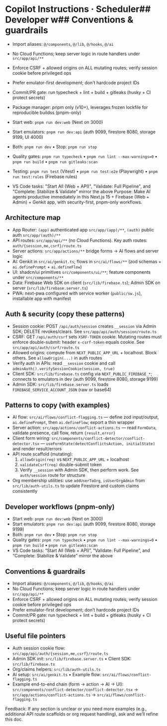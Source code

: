 # Copilot Instructions · Scheduler## Developer w## Conventions & guardrails

- Import aliases: `@/components`, `@/lib`, `@/hooks`, `@/ai`
- No Cloud Functions; keep server logic in route handlers under `src/app/api/**`
- Enforce CSRF + allowed origins on ALL mutating routes; verify session cookie before privileged ops
- Prefer emulator-first development; don't hardcode project IDs
- Commit/PR gate: run typecheck + lint + build + gitleaks (husky + CI protect secrets)
- Package manager: pnpm only (v10+), leverages frozen lockfile for reproducible buildss (pnpm-only)

- Start web: `pnpm run dev:web` (Next on 3000)
- Start emulators: `pnpm run dev:api` (auth 9099, firestore 8080, storage 9199, UI 4000)
- Both: `pnpm run dev` • Stop: `pnpm run stop`
- Quality gates: `pnpm run typecheck` • `pnpm run lint --max-warnings=0` • `pnpm run build` • `pnpm run gitleaks:scan`
- Testing: `pnpm run test` (Vitest) • `pnpm run test:e2e` (Playwright) • `pnpm run test:rules` (Firebase rules)
- VS Code tasks: "Start All (Web + API)", "Validate: Full Pipeline", and "Complete: Stabilize & Validate" mirror the above
  Purpose: Make AI agents productive immediately in this Next.js 15 + Firebase (Web + Admin) + Genkit app, with security-first, pnpm-only workflows.

## Architecture map

- App Router: `(app)` authenticated app `src/app/(app)/**`, `(auth)` public auth `src/app/(auth)/**`
- API routes: `src/app/api/**` (no Cloud Functions). Key auth routes: `auth/{session,me,csrf}/route.ts`
- Server actions: `src/app/actions/**` bridge forms → AI flows and server logic
- AI: Genkit in `src/ai/genkit.ts`; flows in `src/ai/flows/**` (zod schemas + `ai.definePrompt` + `ai.defineFlow`)
- UI: shadcn/ui primitives `src/components/ui/**`; feature components under `src/components/**`
- Data: Firebase Web SDK on client (`src/lib/firebase.ts`); Admin SDK on server (`src/lib/firebase.server.ts`)
- PWA: next-pwa configured with service worker (`public/sw.js`), installable app with manifest

## Auth & security (copy these patterns)

- Session cookie: POST `/api/auth/session` creates `__session` via Admin SDK; DELETE revokes/clears. See `src/app/api/auth/session/route.ts`
- CSRF: GET `/api/auth/csrf` sets `XSRF-TOKEN` cookie. Mutating routes must enforce double-submit: header `x-csrf-token` equals cookie. See `src/app/api/auth/csrf/route.ts`
- Allowed origins: compute from `NEXT_PUBLIC_APP_URL` + localhost. Block others. See `allowOrigin(...)` in auth routes
- Verify auth in APIs: read `__session` cookie and call `adminAuth().verifySessionCookie(session, true)`
- Client SDK: `src/lib/firebase.ts` config via `NEXT_PUBLIC_FIREBASE_*`; connects to emulators in dev (auth 9099, firestore 8080, storage 9199)
- Admin SDK: `src/lib/firebase.server.ts` loads `FIREBASE_SERVICE_ACCOUNT_JSON` (raw or base64)

## Patterns to copy (with examples)

- AI flow: `src/ai/flows/conflict-flagging.ts` — define zod input/output, `ai.definePrompt`, then `ai.defineFlow`; export a thin wrapper
- Server action: `src/app/actions/conflict-actions.ts` — read `FormData`, validate presence, call flow, return `{result,error}`
- Client form wiring: `src/components/conflict-detector/conflict-detector.tsx` — `useFormState(detectConflictsAction, initialState)` and render result/errors
- API route scaffold (mutating):
  1.  `allowOrigin(req)` vs `NEXT_PUBLIC_APP_URL` + localhost
  2.  `validateCsrf(req)` double-submit token
  3.  Verify `__session` with Admin SDK, then perform work. See `auth/session` route for structure
- Org membership utilities: use `addUserToOrg`, `isUserOrgAdmin` from `src/lib/auth-utils.ts` to update Firestore and custom claims consistently

## Developer workflows (pnpm-only)

- Start web: `pnpm run dev:web` (Next on 3000)
- Start emulators: `pnpm run dev:api` (auth 9099, firestore 8080, storage 9199)
- Both: `pnpm run dev` • Stop: `pnpm run stop`
- Quality gates: `pnpm run typecheck` • `pnpm run lint --max-warnings=0` • `pnpm run build` • `pnpm run gitleaks:scan`
- VS Code tasks: “Start All (Web + API)”, “Validate: Full Pipeline”, and “Complete: Stabilize & Validate” mirror the above

## Conventions & guardrails

- Import aliases: `@/components`, `@/lib`, `@/hooks`, `@/ai`
- No Cloud Functions; keep server logic in route handlers under `src/app/api/**`
- Enforce CSRF + allowed origins on ALL mutating routes; verify session cookie before privileged ops
- Prefer emulator-first development; don’t hardcode project IDs
- Commit/PR gate: run typecheck + lint + build + gitleaks (husky + CI protect secrets)

## Useful file pointers

- Auth session cookie flow: `src/app/api/auth/{session,me,csrf}/route.ts`
- Admin SDK init: `src/lib/firebase.server.ts` • Client SDK: `src/lib/firebase.ts`
- Org/claims helpers: `src/lib/auth-utils.ts`
- AI setup: `src/ai/genkit.ts` • Example flow: `src/ai/flows/conflict-flagging.ts`
- Example end-to-end chain (form → action → AI → UI):
  `src/components/conflict-detector/conflict-detector.tsx` →
  `src/app/actions/conflict-actions.ts` →
  `src/ai/flows/conflict-flagging.ts`

Feedback: If any section is unclear or you need more examples (e.g., additional API route scaffolds or org request handling), ask and we’ll refine this doc.
